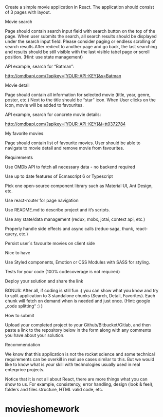 Create a simple movie application in React. The application should consist of 3 pages with layout.

Movie search

Page should contain search input field with search button on the top of the page.
When user submits the search, all search results should be displayed under the search input field. Please consider paging or endless scrolling of search results.After rediect to another page and go back, the last searching and results should be still visible with the last visible tabel page or scroll position. (Hint: use state management)

API example, search for “Batman”:

http://omdbapi.com/?apikey=[YOUR-API-KEY]&s=Batman

Movie detail

Page should contain all information for selected movie (title, year, genre, poster, etc.) Next to the title should be “star” icon. When User clicks on the icon, movie will be added to favourites.

API example, search for concrete movie details:

http://omdbapi.com/?apikey=[YOUR-API-KEY]&i=tt0372784

My favorite movies

Page should contain list of favourite movies. User should be able to navigate to movie detail and remove movie from favourites.

Requirements

Use OMDb API to fetch all necessary data - no backend required

Use up to date features of Ecmascript 6 or Typescript

Pick one open-source component library such as Material UI, Ant Design, etc.

Use react-router for page navigation

Use README.md to describe project and it’s scripts.

Use any state/data management (redux, mobx, jotai, context api, etc.)

Properly handle side effects and async calls (redux-saga, thunk, react-query, etc.)

Persist user`s favourite movies on client side

Nice to have

Use Styled components, Emotion or CSS Modules with SASS for styling.

Tests for your code (100% codecoverage is not required)

Deploy your solution and share the link

BONUS: After all, if coding is still fun :) you can show what you know and try to split application to 3 standalone chunks (Search, Detail, Favorites). Each chunk will fetch on demand when is needed and just once. (Hint: google „code splitting“ :) )

How to submit

Upload your completed project to your Github/Bitbucket/Gitlab, and then paste a link to the repository below in the form along with any comments you have about your solution.

Recommendation

We know that this application is not the rocket science and some technical requirements can be overkill in real use cases similar to this. But we would like to know what is your skill with technologies usually used in real enterprice projects.

Notice that it is not all about React, there are more things what you can show to us. For example, consistency, error handling, design (look & feel), folders and files structure, HTML valid code, etc.
# movieshomework